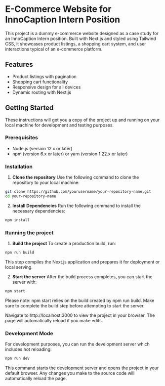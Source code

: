 # E-Commerce Website for InnoCaption Intern Position

This project is a dummy e-commerce website designed as a case study for an InnoCaption Intern position. Built with Next.js and styled using Tailwind CSS, it showcases product listings, a shopping cart system, and user interactions typical of an e-commerce platform.

## Features

- Product listings with pagination
- Shopping cart functionality
- Responsive design for all devices
- Dynamic routing with Next.js

## Getting Started

These instructions will get you a copy of the project up and running on your local machine for development and testing purposes.

### Prerequisites

- Node.js (version 12.x or later)
- npm (version 6.x or later) or yarn (version 1.22.x or later)

### Installation

1. **Clone the repository**
Use the following command to clone the repository to your local machine:
```bash
git clone https://github.com/yourusername/your-repository-name.git
cd your-repository-name
```

2. **Install Dependencies**
Run the following command to install the necessary dependencies:
```bash
npm install
```

### Running the project

1. **Build the project**
To create a production build, run:
```bash
npm run build
```
This step compiles the Next.js application and prepares it for deployment or local serving.

2. **Start the server**
After the build process completes, you can start the server with:
```bash
npm start
```
Please note: npm start relies on the build created by npm run build. Make sure to complete the build step before attempting to start the server.

Navigate to http://localhost:3000 to view the project in your browser. The page will automatically reload if you make edits.

### Development Mode

For development purposes, you can run the development server which includes hot reloading:

```bash
npm run dev
```
This command starts the development server and opens the project in your default browser. Any changes you make to the source code will automatically reload the page.

